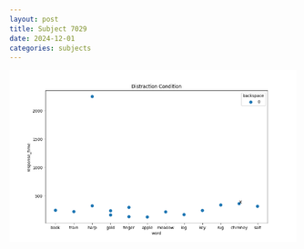 ```yaml
---
layout: post
title: Subject 7029
date: 2024-12-01
categories: subjects
---
```


![](data/7029/run-16/7029_rt_acc_fuzzy_delay.png)
